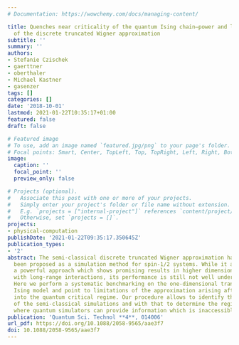 ```yaml
---
# Documentation: https://wowchemy.com/docs/managing-content/

title: Quenches near criticality of the quantum Ising chain—power and limitations
  of the discrete truncated Wigner approximation
subtitle: ''
summary: ''
authors:
- Stefanie Czischek
- gaerttner
- oberthaler
- Michael Kastner
- gasenzer
tags: []
categories: []
date: '2018-10-01'
lastmod: 2021-01-22T10:35:17+01:00
featured: false
draft: false

# Featured image
# To use, add an image named `featured.jpg/png` to your page's folder.
# Focal points: Smart, Center, TopLeft, Top, TopRight, Left, Right, BottomLeft, Bottom, BottomRight.
image:
  caption: ''
  focal_point: ''
  preview_only: false

# Projects (optional).
#   Associate this post with one or more of your projects.
#   Simply enter your project's folder or file name without extension.
#   E.g. `projects = ["internal-project"]` references `content/project/deep-learning/index.md`.
#   Otherwise, set `projects = []`.
projects:
- physical-computation
publishDate: '2021-01-22T09:35:17.350645Z'
publication_types:
- '2'
abstract: The semi-classical discrete truncated Wigner approximation has recently
  been proposed as a simulation method for spin-1/2 systems. While it appears to provide
  a powerful approach which shows promising results in higher dimensions and for systems
  with long-range interactions, its performance is still not well understood in general.
  Here we perform a systematic benchmarking on the one-dimensional transverse-field
  Ising model and point to limitations of the approximation arising after sudden quenches
  into the quantum critical regime. Our procedure allows to identify the limitations
  of the semi-classical simulations and with that to determine the regimes and questions
  where quantum simulators can provide information which is inaccessible to semi-classics.
publication: 'Quantum Sci. Technol **4**, 014006'
url_pdf: https://doi.org/10.1088/2058-9565/aae3f7
doi: 10.1088/2058-9565/aae3f7
---
```

